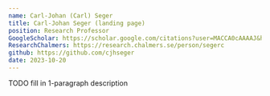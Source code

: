 ```yaml
---
name: Carl-Johan (Carl) Seger
title: Carl-Johan Seger (landing page)
position: Research Professor
GoogleScholar: https://scholar.google.com/citations?user=MACCA0cAAAAJ&hl=en
ResearchChalmers: https://research.chalmers.se/person/segerc
github: https://github.com/cjhseger
date: 2023-10-20
---
```

TODO fill in 1-paragraph description

